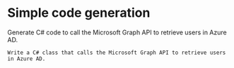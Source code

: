 # Simple code generation

Generate C# code to call the Microsoft Graph API to retrieve users in Azure AD.

```text
Write a C# class that calls the Microsoft Graph API to retrieve users in Azure AD.
```
